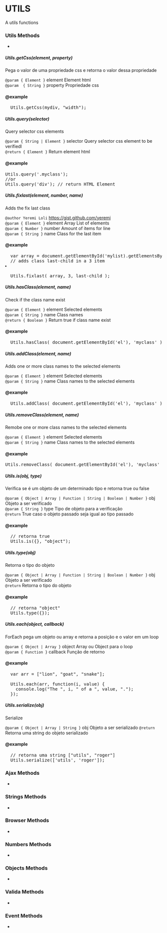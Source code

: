 UTILS
=====
A utils functions


### Utils Methods
-

##### <i>Utils.getCss(element, property)</i>
Pega o valor de uma propriedade css e retorna o valor dessa propriedade

`@param { Element }` element Element html<br />
`@param  { String }` property Propriedade css

#### @example 
<pre>
  Utils.getCss(mydiv, "width");
</pre>


##### <i>Utils.query(selector)</i>
Query selector css elements

`@param { String | Element }` selector Query selector css element to be verifiedl<br />
`@return { Element }` Return element html

#### @example 
<pre>
Utils.query('.myclass');
//or
Utils.query('div'); // return HTML Element
</pre>


##### <i>Utils.fixlast(element, number, name)</i>
Adds the fix last class

`@author Yeremi Loli` <https://gist.github.com/yeremi><br />
`@param { Element }` element Array List of elements<br />
`@param { Number }` number Amount of items for line<br />
`@param { String }` name Class for the last item

#### @example 
<pre>
  var array = document.getElementById('mylist).getElementsByTagName('li');
  // adds class last-child in a 3 item <li class="last-child"></li>
  Utils.fixlast( array, 3, last-child );
</pre>
    
    
##### <i>Utils.hasClass(element, name)</i>
Check if the class name exist

`@param { Element }` element Selected elements<br />
`@param { String }` name Class names<br />
`@return { Boolean }` Return true if class name exist

#### @example 
<pre>
  Utils.hasClass( document.getElementById('el'), 'myclass' );
</pre>
    
##### <i>Utils.addClass(element, name)</i>
Adds one or more class names to the selected elements

`@param { Element }` element Selected elements<br />
`@param { String }` name Class names to the selected elements

#### @example 

<pre>
  Utils.addClass( document.getElementById('el'), 'myclass' );
</pre>

    
##### <i>Utils.removeClass(element, name)</i>  
Remobe one or more class names to the selected elements

`@param { Element }` element Selected elements<br />
`@param { String }` name Class names to the selected elements

#### @example 

<pre>
Utils.removeClass( document.getElementById('el'), 'myclass' );
</pre>


##### <i>Utils.is(obj, type)</i>
Verifica se é um objeto de um determinado tipo e retorna true ou false

`@param { Object | Array | Function | String | Boolean | Number }` obj Objeto a ser verificado<br />
`@param { String }` type Tipo de objeto para a verificação<br />
`@return` True caso o objeto passado seja igual ao tipo passado

#### @example

<pre>
  // retorna true
  Utils.is({}, "object");
</pre>


    
##### <i>Utils.type(obj)</i>
Retorna o tipo do objeto

`@param { Object | Array | Function | String | Boolean | Number }` obj Objeto a ser verificado<br />
`@return` Retorna o tipo do objeto

#### @example

<pre>
  // retorna "object"
  Utils.type({}); 
</pre>



##### <i>Utils.each(object, callback)</i>
ForEach pega um objeto ou array e retorna a posição e o valor em um loop

`@param { Object | Array }` object Array ou Object para o loop<br />
`@param { Function }` callback Função de retorno

#### @example
<pre>
  var arr = ["lion", "goat", "snake"];
  
  Utils.each(arr, function(i, value) {
    console.log("The ", i, " of a ", value, ".");
  });
</pre>
 
##### <i>Utils.serialize(obj)</i>
Serialize

`@param { Object | Array | String }` obj Objeto a ser serializado
`@return` Retorna uma string do objeto serializado

#### @example

<pre>
  // retorna uma string ["utils", "roger"]
  Utils.serialize(['utils', 'roger']);
</pre>



### Ajax Methods
-



### Strings Methods
-


### Browser Methods
-


### Numbers Methods
-


### Objects Methods
-


### Valida Methods
-



### Event Methods
-
